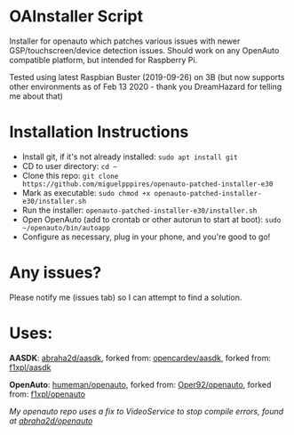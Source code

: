 # OAInstaller Script
Installer for openauto which patches various issues with newer GSP/touchscreen/device detection issues.
Should work on any OpenAuto compatible platform, but intended for Raspberry Pi.

Tested using latest Raspbian Buster (2019-09-26) on 3B (but now supports other environments as of Feb 13 2020 - thank you DreamHazard for telling me about that)

# Installation Instructions
* Install git, if it's not already installed: `sudo apt install git`
* CD to user directory: `cd ~`
* Clone this repo: `git clone https://github.com/miguelpppires/openauto-patched-installer-e30`
* Mark as executable: `sudo chmod +x openauto-patched-installer-e30/installer.sh`
* Run the installer: `openauto-patched-installer-e30/installer.sh`
* Open OpenAuto (add to crontab or other autorun to start at boot): `sudo ~/openauto/bin/autoapp`
* Configure as necessary, plug in your phone, and you're good to go!

# Any issues?
Please notify me (issues tab) so I can attempt to find a solution.

# Uses:
**AASDK**: [abraha2d/aasdk](https://github.com/abraha2d/aasdk), forked from: [opencardev/aasdk](https://github.com/opencardev/aasdk), forked from: [f1xpl/aasdk](https://github.com/f1xpl/aasdk)

**OpenAuto**: [humeman/openauto](https://github.com/humeman/openauto), forked from: [Oper92/openauto](https://github.com/Oper92/openauto), forked from: [f1xpl/openauto](https://github.com/f1xpl/openauto)

*My openauto repo uses a fix to VideoService to stop compile errors, found at [abraha2d/openauto](https://github.com/abraha2d/openauto)*
